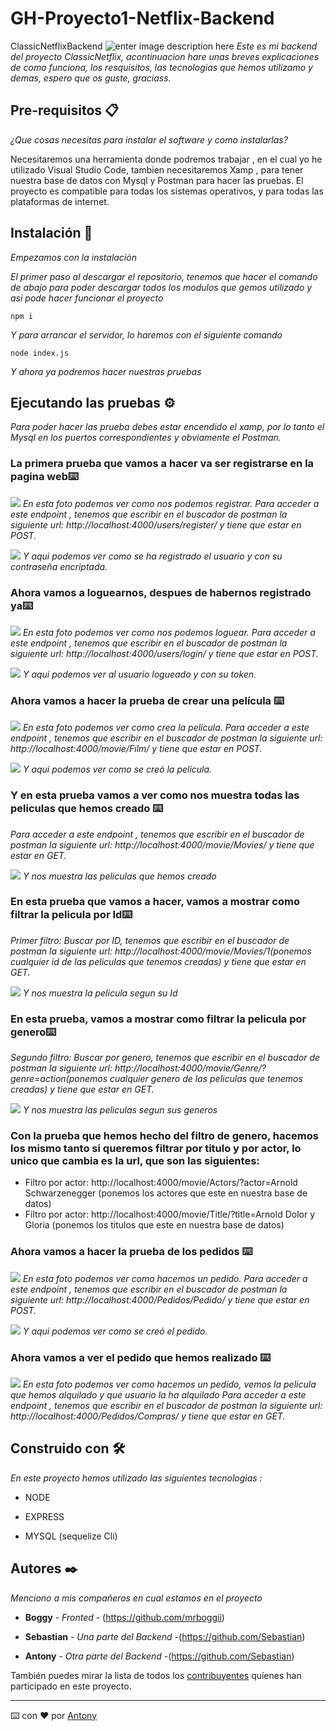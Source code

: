 # GH-Proyecto1-Netflix-Backend

ClassicNetflixBackend
![enter image description here](https://lh3.googleusercontent.com/Tle5RQ2jxwuEEB4OLeCSyHI7LRSsUcRgvgifPnjEJAkhCePA8H323ZVUrgVAzUSxKGSWawxvLF98vwW0wS-PmzRSEA=w800)
_Este es mi backend del proyecto ClassicNetflix, acontinuacion hare unas breves explicaciones de como funciona, los resquisitos, las tecnologias que hemos utilizamo y demas, espero que os guste, graciass._

## Pre-requisitos 📋

_¿Que cosas necesitas para instalar el software y como instalarlas?_

Necesitaremos una herramienta donde podremos trabajar , en el cual yo he utilizado Visual Studio Code, tambien necesitaremos Xamp , para tener nuestra base de datos con Mysql y Postman para hacer las pruebas. El proyecto es compatible para todas los sistemas operativos, y para todas las plataformas de internet.

## Instalación 🔧

  

_Empezamos con la instalación_

_El primer paso al descargar el repositorio, tenemos que hacer el comando de abajo para poder descargar todos los modulos que gemos utilizado y asi pode hacer funcionar el proyecto_

  

```
npm i
```

  

_Y para arrancar el servidor, lo haremos con el siguiente comando_

```
node index.js
```
_Y ahora ya podremos hacer nuestras pruebas_

  

## Ejecutando las pruebas ⚙️
 _Para poder hacer las prueba debes estar encendido el xamp, por lo tanto el Mysql en los puertos correspondientes y obviamente el Postman._

### La primera prueba que vamos a hacer va ser registrarse en la pagina web⌨️
![](./FotosReadme/Registrar.png)
_En esta foto podemos ver como nos podemos registrar.
Para acceder a este endpoint , tenemos que escribir en el buscador de postman la siguiente url: http://localhost:4000/users/register/ y tiene que estar en POST._

![](./FotosReadme/Registrado.png)
_Y aqui podemos ver como se ha registrado el usuario y con su contraseña encriptada._
### Ahora vamos a loguearnos, despues de habernos registrado ya⌨️
![](./FotosReadme/logueado1.png)
_En esta foto podemos ver como nos podemos loguear.
Para acceder a este endpoint , tenemos que escribir en el buscador de postman la siguiente url: http://localhost:4000/users/login/ y tiene que estar en POST._

![](./FotosReadme/logueado.png)
_Y aqui podemos ver al usuario logueado y con su token._


### Ahora vamos a hacer la prueba de  crear una película ⌨️
![](./FotosReadme/CrearPelicula.png)
_En esta foto podemos ver como crea la película.
Para acceder a este endpoint , tenemos que escribir en el buscador de postman la siguiente url: http://localhost:4000/movie/Film/ y tiene que estar en POST._

![](./FotosReadme/CrearPelicula2.png)
_Y aqui podemos ver como se creó la pelicula._
### Y en esta prueba vamos a ver como nos muestra todas las peliculas que hemos creado ⌨️
_Para acceder a este endpoint , tenemos que escribir en el buscador de postman la siguiente url: http://localhost:4000/movie/Movies/ y tiene que estar en GET._

![](./FotosReadme/MuestraPeliculas.png)
_Y nos muestra las peliculas que hemos creado_

### En esta prueba que vamos a hacer, vamos a mostrar como filtrar la pelicula por Id⌨️
_Primer filtro: Buscar por ID, tenemos que escribir en el buscador de postman la siguiente url: http://localhost:4000/movie/Movies/1(ponemos cualquier id de las peliculas que tenemos creadas) y tiene que estar en GET._

![](./FotosReadme/FiltroId.png)
_Y nos muestra la pelicula segun su Id_

### En esta prueba, vamos a mostrar como filtrar la pelicula por genero⌨️
_Segundo filtro: Buscar por genero, tenemos que escribir en el buscador de postman la siguiente url: http://localhost:4000/movie/Genre/?genre=action(ponemos cualquier genero de las peliculas que tenemos creadas) y tiene que estar en GET._

![](./FotosReadme/FiltroGenero7.png)
_Y nos muestra las peliculas segun sus generos_

### Con la prueba que hemos hecho del filtro de genero, hacemos los mismo tanto si queremos filtrar por titulo y por actor, lo unico que cambia es la url, que son las siguientes:
* Filtro por actor: http://localhost:4000/movie/Actors/?actor=Arnold Schwarzenegger (ponemos los actores que este en nuestra base de datos)
* Filtro por actor: http://localhost:4000/movie/Title/?title=Arnold Dolor y Gloria (ponemos los titulos que este en nuestra base de datos)


### Ahora vamos a hacer la prueba de los pedidos ⌨️
![](./FotosReadme/Pedidos.png)
_En esta foto podemos ver como hacemos un pedido.
Para acceder a este endpoint , tenemos que escribir en el buscador de postman la siguiente url: http://localhost:4000/Pedidos/Pedido/ y tiene que estar en POST._

![](./FotosReadme/PedidoHechos.png)
_Y aqui podemos ver como se creó el pedido._

### Ahora vamos a ver el pedido que hemos realizado ⌨️
![](./FotosReadme/Compras.png)
_En esta foto podemos ver como hacemos un pedido, vemos la pelicula que hemos alquilado y que usuario la ha alquilado
Para acceder a este endpoint , tenemos que escribir en el buscador de postman la siguiente url: http://localhost:4000/Pedidos/Compras/ y tiene que estar en GET._


## Construido con 🛠️

_En este proyecto hemos utilizado las siguientes tecnologias :_

  

*  NODE

*  EXPRESS

*  MYSQL (sequelize Cli)

  

## Autores ✒️

  

_Menciono a mis compañeros en cual estamos en el proyecto_

  

*  **Boggy** - *Fronted* - (https://github.com/mrboggii)

*  **Sebastian** - *Una parte del Backend* -(https://github.com/Sebastian)
*  **Antony** - *Otra parte del Backend* -(https://github.com/Sebastian)

  

También puedes mirar la lista de todos los [contribuyentes](https://github.com/your/project/contributors) quíenes han participado en este proyecto.

  
  



---

⌨️ con ❤️ por [Antony](https://github.com/)